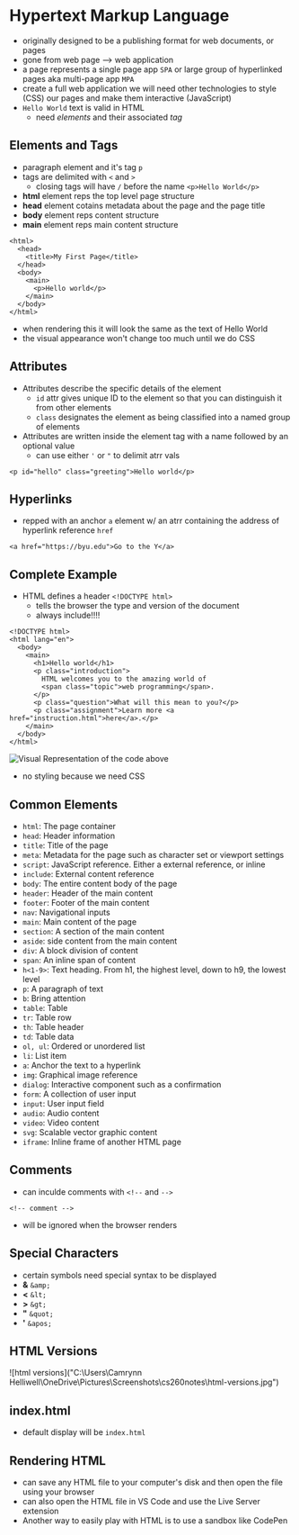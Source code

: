 # Hypertext Markup Language
- originally designed to be a publishing format for web documents, or pages
- gone from web page --> web application
- a page represents a single page app `SPA` or large group of hyperlinked pages aka multi-page app `MPA`
- create a full web application we will need other technologies to style (CSS) our pages and make them interactive (JavaScript)
- `Hello World` text is valid in HTML 
    - need *elements* and their associated *tag*

## Elements and Tags
- paragraph element and it's tag `p`
- tags are delimited with `<` and `>`
    - closing tags will have `/` before the name
`<p>Hello World</p>`
- **html** element reps the top level page structure
- **head** element cotains metadata about the page and the page title
- **body** element reps content structure
- **main** element reps main content structure
```
<html>
  <head>
    <title>My First Page</title>
  </head>
  <body>
    <main>
      <p>Hello world</p>
    </main>
  </body>
</html>
```
- when rendering this it will look the same as the text of Hello World
- the visual appearance won't change too much until we do CSS

## Attributes
- Attributes describe the specific details of the element
    - `id` attr gives unique ID to the element so that you can distinguish it from other elements
    - `class` designates the element as being classified into a named group of elements
- Attributes are written inside the element tag with a name followed by an optional value
    - can use either `'` or `"` to delimit atrr vals
```
<p id="hello" class="greeting">Hello world</p>
```

## Hyperlinks
- repped with an anchor `a` element w/ an atrr containing the address of hyperlink reference `href`
```
<a href="https://byu.edu">Go to the Y</a>
```

## Complete Example
- HTML defines a header `<!DOCTYPE html>`
    - tells the browser the type and version of the document
    - always include!!!!
```
<!DOCTYPE html>
<html lang="en">
  <body>
    <main>
      <h1>Hello world</h1>
      <p class="introduction">
        HTML welcomes you to the amazing world of
        <span class="topic">web programming</span>.
      </p>
      <p class="question">What will this mean to you?</p>
      <p class="assignment">Learn more <a href="instruction.html">here</a>.</p>
    </main>
  </body>
</html>
```
![Visual Representation of the code above](https://github.com/webprogramming260/.github/raw/main/profile/html/introduction/htmlIntroduction.png)
- no styling because we need CSS

## Common Elements
- `html`: The page container
- `head`: Header information
- `title`: Title of the page
- `meta`: Metadata for the page such as character set or viewport settings
- `script`: JavaScript reference. Either a external reference, or inline
- `include`: External content reference
- `body`: The entire content body of the page 
- `header`: Header of the main content
- `footer`: Footer of the main content
- `nav`: Navigational inputs
- `main`: Main content of the page
- `section`: A section of the main content
- `aside`: side content from the main content
- `div`: A block division of content
- `span`: An inline span of content
- `h<1-9>`: Text heading. From h1, the highest level, down to h9, the lowest level
- `p`: A paragraph of text
- `b`: Bring attention
- `table`: Table
- `tr`: Table row
- `th`: Table header
- `td`: Table data
- `ol, ul`: Ordered or unordered list
- `li`: List item
- `a`: Anchor the text to a hyperlink
- `img`: Graphical image reference
- `dialog`: Interactive component such as a confirmation
- `form`: A collection of user input
- `input`: User input field
- `audio`: Audio content
- `video`: Video content
- `svg`: Scalable vector graphic content
- `iframe`: Inline frame of another HTML page

## Comments
- can inculde comments with `<!--` and `-->`
```
<!-- comment -->
```
- will be ignored when the browser renders

## Special Characters
- certain symbols need special syntax to be displayed
- **&** `&amp;`
- **<** `&lt;`
- **>** `&gt;`
- **"** `&quot;`
- **'** `&apos;`

## HTML Versions
![html versions]("C:\Users\Camrynn Helliwell\OneDrive\Pictures\Screenshots\cs260notes\html-versions.jpg")

## index.html
- default display will be `index.html`

## Rendering HTML
- can save any HTML file to your computer's disk and then open the file using your browser
- can also open the HTML file in VS Code and use the Live Server extension
- Another way to easily play with HTML is to use a sandbox like CodePen